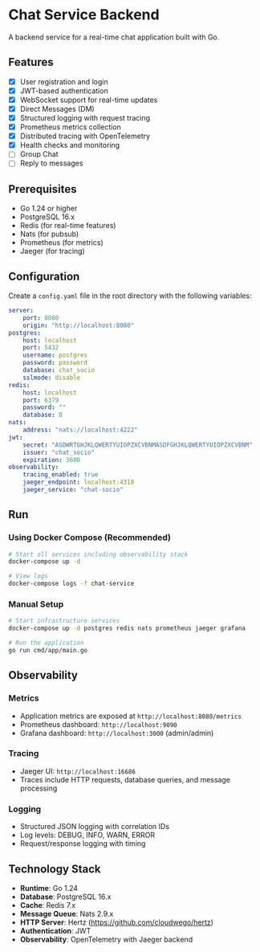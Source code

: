# Chat Service Backend

A backend service for a real-time chat application built with Go.

## Features
- [x] User registration and login
- [x] JWT-based authentication  
- [x] WebSocket support for real-time updates
- [x] Direct Messages (DM)
- [x] Structured logging with request tracing
- [x] Prometheus metrics collection
- [x] Distributed tracing with OpenTelemetry
- [x] Health checks and monitoring
- [ ] Group Chat
- [ ] Reply to messages

## Prerequisites

- Go 1.24 or higher
- PostgreSQL 16.x
- Redis (for real-time features)
- Nats (for pubsub)
- Prometheus (for metrics)
- Jaeger (for tracing)

## Configuration

Create a `config.yaml` file in the root directory with the following variables:

```yaml
server:
    port: 8080
    origin: "http://localhost:8080"
postgres:
    host: localhost
    port: 5432
    username: postgres
    password: password
    database: chat_socio
    sslmode: disable
redis:
    host: localhost
    port: 6379
    password: ""
    database: 0
nats:
    address: "nats://localhost:4222"
jwt:
    secret: "ASDWRTGHJKLQWERTYUIOPZXCVBNMASDFGHJKLQWERTYUIOPZXCVBNM"
    issuer: "chat_socio"
    expiration: 3600
observability:
    tracing_enabled: true
    jaeger_endpoint: localhost:4318
    jaeger_service: "chat-socio"
```

## Run

### Using Docker Compose (Recommended)
```bash
# Start all services including observability stack
docker-compose up -d

# View logs
docker-compose logs -f chat-service
```

### Manual Setup
```bash
# Start infrastructure services
docker-compose up -d postgres redis nats prometheus jaeger grafana

# Run the application
go run cmd/app/main.go
```

## Observability

### Metrics
- Application metrics are exposed at `http://localhost:8080/metrics`
- Prometheus dashboard: `http://localhost:9090`
- Grafana dashboard: `http://localhost:3000` (admin/admin)

### Tracing
- Jaeger UI: `http://localhost:16686`
- Traces include HTTP requests, database queries, and message processing

### Logging
- Structured JSON logging with correlation IDs
- Log levels: DEBUG, INFO, WARN, ERROR
- Request/response logging with timing


## Technology Stack
- **Runtime**: Go 1.24
- **Database**: PostgreSQL 16.x
- **Cache**: Redis 7.x
- **Message Queue**: Nats 2.9.x
- **HTTP Server**: Hertz (https://github.com/cloudwego/hertz)
- **Authentication**: JWT
- **Observability**: OpenTelemetry with Jaeger backend

